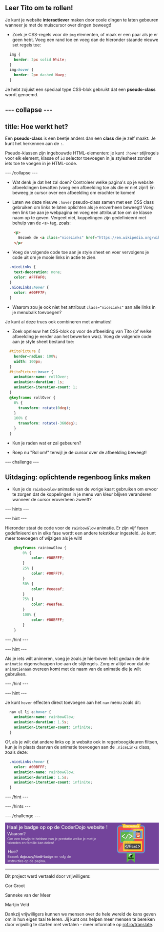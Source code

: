 ## Leer Tito om te rollen!

Je kunt je website **interactiever** maken door coole dingen te laten gebeuren wanneer je met de muiscursor over dingen beweegt!

+ Zoek je CSS-regels voor de `img` elementen, of maak er een paar als je er geen hebt. Voeg een rand toe en voeg dan de hieronder staande nieuwe set regels toe:

```css
  img {
    border: 2px solid White;
  }
  img:hover {
    border: 2px dashed Navy;
  }
```

Je hebt zojuist een speciaal type CSS-blok gebruikt dat een **pseudo-class** wordt genoemd.

--- collapse ---
---
title: Hoe werkt het?
---

Een **pseudo-class** is een beetje anders dan een **class** die je zelf maakt. Je kunt het herkennen aan de `:`.

Pseudo-klassen zijn ingebouwde HTML-elementen: je kunt `:hover` stijlregels voor elk element, klasse of `id` selector toevoegen in je stylesheet zonder iets toe te voegen in je HTML-code.

--- /collapse ---

+ Wat denk je dat het zal doen? Controleer welke pagina's op je website afbeeldingen bevatten (voeg een afbeelding toe als die er niet zijn!) En beweeg je cursor over een afbeelding om erachter te komen!

+ Laten we deze nieuwe `:hover` pseudo-class samen met een CSS class gebruiken om links te laten oplichten als je eroverheen beweegt! Voeg een link toe aan je webpagina en voeg een attribuut toe om de klasse naam op te geven. Vergeet niet, koppelingen zijn gedefinieerd met behulp van de `<a>` tag, zoals:

```html
    <p>
      Bezoek de <a class="niceLinks" href="https://en.wikipedia.org/wiki/Ireland">Wikipedia-pagina</a> om nog meer te leren over Ierland!
    </p>
```

+ Voeg de volgende code toe aan je style sheet en voer vervolgens je code uit om je mooie links in actie te zien.

```css
  .niceLinks {
    text-decoration: none;
    color: #FFFAF0;
  }
  .niceLinks:hover {
    color: #00FF7F;
  }
```

+ Waarom zou je ook niet het attribuut `class="niceLinks"` aan alle links in je menubalk toevoegen?

Je kunt al deze trucs ook combineren met animaties!

+ Zoek opnieuw het CSS-blok op voor de afbeelding van Tito (of welke afbeelding je eerder aan het bewerken was). Voeg de volgende code aan je style sheet bestand toe:

```css
  #titoPicture {
    border-radius: 100%;
    width: 100px;
  }
  #titoPicture:hover {
    animation-name: rollOver;
    animation-duration: 1s;
    animation-iteration-count: 1;
  }
  @keyframes rollOver {
    0% {
      transform: rotate(0deg);
    }
    100% {
      transform: rotate(-360deg);
    }
  }
```

+ Kun je raden wat er zal gebeuren?

+ Roep nu "Rol om!" terwijl je de cursor over de afbeelding beweegt!

--- challenge ---

## Uitdaging: oplichtende regenboog links maken

+ Kun je de `rainbowGlow` animatie van de vorige kaart gebruiken om ervoor te zorgen dat de koppelingen in je menu van kleur blijven veranderen wanneer de cursor eroverheen zweeft?

--- hints ---


--- hint ---

Hieronder staat de code voor de `rainbowGlow` animatie. Er zijn vijf fasen gedefinieerd en in elke fase wordt een andere tekstkleur ingesteld. Je kunt meer toevoegen of wijzigen als je wilt!

```css
    @keyframes rainbowGlow {
        0% {
            color: #00BFFF;
        }
        25% {
            color: #00FF7F;
        }
        50% {
            color: #eeeeaf;
        }
        75% {
            color: #eeafee;
        }
        100% {
            color: #00BFFF;
        }
    }
```

--- /hint ---

--- hint ---

Als je iets wilt animeren, voeg je zoals je hierboven hebt gedaan de drie `animatie` eigenschappen toe aan de stijlregels. Zorg er altijd voor dat de `animatienaam` overeen komt met de naam van de animatie die je wilt gebruiken.

--- /hint ---

--- hint ---

Je kunt `hover` effecten direct toevoegen aan het `nav` menu zoals dit:

```css
  nav ul li a:hover {
    animation-name: rainbowGlow;
    animation-duration: 1.5s;
    animation-iteration-count: infinite;
  }
```

Of, als je wilt dat andere links op je website ook in regenboogkleuren flitsen, kun je in plaats daarvan de animatie toevoegen aan de `.niceLinks` class, zoals deze:

```css
  .niceLinks:hover {
    color: #00BFFF;
    animation-name: rainbowGlow;
    animation-duration: 1.5s;
    animation-iteration-count: infinite;
  }
```

--- /hint ---

--- /hints ---

--- /challenge ---

![](images/badge-footer-image-html-intermed.png)

***

Dit project werd vertaald door vrijwilligers:

Cor Groot

Sanneke van der Meer

Martjin Veld

Dankzij vrijwilligers kunnen we mensen over de hele wereld de kans geven om in hun eigen taal te leren. Jij kunt ons helpen meer mensen te bereiken door vrijwillig te starten met vertalen - meer informatie op [rpf.io/translate](https://rpf.io/translate).